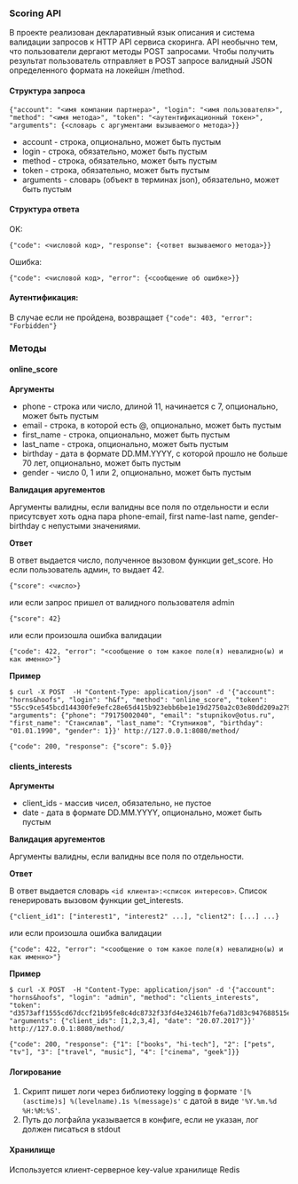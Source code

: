 ### Scoring API

В проекте реализован декларативный язык описания и система валидации запросов к HTTP API сервиса скоринга. API необычно тем, что пользователи дергают методы POST запросами. Чтобы получить результат пользователь отправляет в POST запросе валидный JSON определенного формата на локейшн /method. 

#### Структура запроса
```
{"account": "<имя компании партнера>", "login": "<имя пользователя>", "method": "<имя метода>", "token": "<аутентификационный токен>", "arguments": {<словарь с аргументами вызываемого метода>}}
```
* account - строка, опционально, может быть пустым
* login - строка, обязательно, может быть пустым
* method - строка, обязательно, может быть пустым
* token - строка, обязательно, может быть пустым
* arguments - словарь (объект в терминах json), обязательно, может быть пустым

#### Структура ответа
OK:
```
{"code": <числовой код>, "response": {<ответ вызываемого метода>}}
```
Ошибка:
```
{"code": <числовой код>, "error": {<сообщение об ошибке>}}
```

#### Аутентификация:
В случае если не пройдена, возвращает
```{"code": 403, "error": "Forbidden"}```

### Методы
#### online_score
__Аргументы__
* phone - строка или число, длиной 11, начинается с 7, опционально, может быть пустым
* email - строка, в которой есть @, опционально, может быть пустым
* first_name - строка, опционально, может быть пустым
* last_name - строка, опционально, может быть пустым
* birthday - дата в формате DD.MM.YYYY, с которой прошло не больше 70 лет, опционально, может быть пустым
* gender - число 0, 1 или 2, опционально, может быть пустым

__Валидация аругементов__

Аргументы валидны, если валидны все поля по отдельности и если присутсвует хоть одна пара phone-email, first name-last name, gender-birthday с непустыми значениями.

__Ответ__

В ответ выдается число, полученное вызовом функции get_score. Но если пользователь админ, то выдает 42.
```
{"score": <число>}
```
или если запрос пришел от валидного пользователя admin
```
{"score": 42}
```
или если произошла ошибка валидации
```
{"code": 422, "error": "<сообщение о том какое поле(я) невалидно(ы) и как именно>"}
```

__Пример__
```
$ curl -X POST  -H "Content-Type: application/json" -d '{"account": "horns&hoofs", "login": "h&f", "method": "online_score", "token": "55cc9ce545bcd144300fe9efc28e65d415b923ebb6be1e19d2750a2c03e80dd209a27954dca045e5bb12418e7d89b6d718a9e35af34e14e1d5bcd5a08f21fc95", "arguments": {"phone": "79175002040", "email": "stupnikov@otus.ru", "first_name": "Стансилав", "last_name": "Ступников", "birthday": "01.01.1990", "gender": 1}}' http://127.0.0.1:8080/method/
```
```
{"code": 200, "response": {"score": 5.0}}
```

#### clients_interests
__Аргументы__
* client_ids - массив чисел, обязательно, не пустое
* date - дата в формате DD.MM.YYYY, опционально, может быть пустым

__Валидация аругементов__

Аргументы валидны, если валидны все поля по отдельности.

__Ответ__

В ответ выдается словарь `<id клиента>:<список интересов>`. Список генерировать вызовом функции get_interests.
```
{"client_id1": ["interest1", "interest2" ...], "client2": [...] ...}
```
или если произошла ошибка валидации
```
{"code": 422, "error": "<сообщение о том какое поле(я) невалидно(ы) и как именно>"}
```

__Пример__
```
$ curl -X POST  -H "Content-Type: application/json" -d '{"account": "horns&hoofs", "login": "admin", "method": "clients_interests", "token": "d3573aff1555cd67dccf21b95fe8c4dc8732f33fd4e32461b7fe6a71d83c947688515e36774c00fb630b039fe2223c991f045f13f24091386050205c324687a0", "arguments": {"client_ids": [1,2,3,4], "date": "20.07.2017"}}' http://127.0.0.1:8080/method/
```
```
{"code": 200, "response": {"1": ["books", "hi-tech"], "2": ["pets", "tv"], "3": ["travel", "music"], "4": ["cinema", "geek"]}}
```

#### Логирование
1. Скрипт пишет логи через библиотеку logging в формате `'[%(asctime)s] %(levelname).1s %(message)s'` c датой в виде `'%Y.%m.%d %H:%M:%S'`.
2. Путь до логфайла указывается в конфиге, если не указан, лог должен писаться в stdout


#### Хранилище
Используется клиент-серверное key-value хранилище Redis